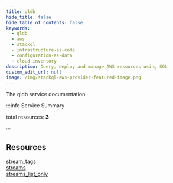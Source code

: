 ```yaml
---
title: qldb
hide_title: false
hide_table_of_contents: false
keywords:
  - qldb
  - aws
  - stackql
  - infrastructure-as-code
  - configuration-as-data
  - cloud inventory
description: Query, deploy and manage AWS resources using SQL
custom_edit_url: null
image: /img/stackql-aws-provider-featured-image.png
---
```


The qldb service documentation.

:::info Service Summary

<div class="row">
<div class="providerDocColumn">
<span>total resources:&nbsp;<b>3</b></span><br />
</div>
</div>

:::

## Resources
<div class="row">
<div class="providerDocColumn">
<a href="/services/qldb/stream_tags/">stream_tags</a><br />
<a href="/services/qldb/streams/">streams</a>
</div>
<div class="providerDocColumn">
<a href="/services/qldb/streams_list_only/">streams_list_only</a>
</div>
</div>